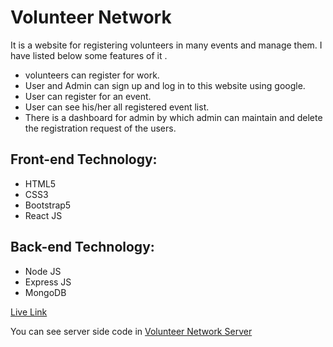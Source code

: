# Volunteer Network
It is a website for registering volunteers in many events and manage them. I have listed below some features of it . 

- volunteers can register for work. 
- User and Admin can sign up and log in to this website using google. 
- User can register for an event. 
- User can see his/her all registered event list. 
- There is a dashboard for admin by which admin can maintain and delete the registration request of the users. 

## Front-end Technology: 
- HTML5
- CSS3
- Bootstrap5
- React JS

## Back-end Technology:
- Node JS
- Express JS
- MongoDB

[Live Link](https://volunteer-network-ad18d.web.app/)

You can see server side code in [Volunteer Network Server](https://github.com/DebabrataSaha-570/volunteer-network-server)